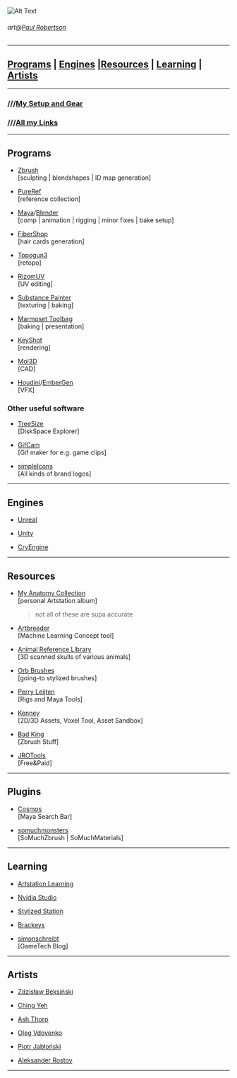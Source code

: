 ![Alt Text](https://64.media.tumblr.com/23403960542c9bc405cd5d8afe70dbab/tumblr_of7u47PuSp1qhccbco1_640.gifv)
######  art@[Paul Robertson](https://www.instagram.com/probzzzz/)

***
##    [Programs](#programs) | [Engines](#engines) |[Resources](#resources) | [Learning](#learning) | [Artists](#artists)

***

### ///[My Setup and Gear](https://kit.co/iRayn)

### ///[All my Links](https://biolinks.heropost.io/iRayn)

***
<a name="programs"></a>
## Programs

- [Zbrush](https://pixologic.com/features/) 
<br>    [sculpting | blendshapes | ID map generation]

- [PureRef](https://www.pureref.com/)
<br>    [reference collection] 

- [Maya](https://www.autodesk.com/products/maya/overview?term=1-YEAR)/[Blender](https://www.blender.org/)
<br>    [comp | animation | rigging | minor fixes | bake setup]

- [FiberShop](https://cgpal.com/fibershop/)
<br>    [hair cards generation]

- [Topogun3](http://www.topogun.com/) 
<br>    [retopo]

- [RizomUV](https://www.rizom-lab.com/rizomuv-vs/) 
<br>    [UV editing]

- [Substance Painter](https://www.substance3d.com/products/substance-painter/)
<br>    [texturing | baking]

- [Marmoset Toolbag](https://marmoset.co/toolbag/) 
<br>    [baking | presentation]

- [KeyShot](https://www.keyshot.com/)
<br>    [rendering]

- [MoI3D](http://moi3d.com/)
<br>    [CAD]

- [Houdini](https://www.sidefx.com/)/[EmberGen](https://jangafx.com/)
<br>    [VFX]

### Other useful software

- [TreeSize](https://www.jam-software.com/treesize_free)
<br>    [DiskSpace Explorer]

- [GifCam](http://blog.bahraniapps.com/gifcam/)
<br>    [Gif maker for e.g. game clips]

- [simpleIcons](https://simpleicons.org/)
<br>    [All kinds of brand logos]


***
<a name="engines"></a>
## Engines

- [Unreal](https://www.unrealengine.com/en-US/)

- [Unity](https://unity.com/)

- [CryEngine](https://www.cryengine.com/)

***
<a name="resources"></a>
## Resources

- [My Anatomy Collection](https://www.artstation.com/zexy_wizard/collections/273131)
<br>    [personal Artstation album]
    > not all of these are supa accurate
    
- [Artbreeder](https://www.artbreeder.com/)
<br>    [Machine Learning Concept tool]

- [Animal Reference Library](https://x6ud.github.io/#/)
<br>    [3D scanned skulls of various animals]

- [Orb Brushes](https://gumroad.com/orb#nOkHw)
<br>    [going-to stylized brushes]

- [Perry Leijten](https://gumroad.com/peerke?sort=newest)
<br>    [Rigs and Maya Tools]

- [Kenney](https://www.kenney.nl/)
<br>    [2D/3D Assets, Voxel Tool, Asset Sandbox]

- [Bad King](https://www.badking.com.au/site/)
<br>    [Zbrush Stuff]

- [JROTools](https://jrotools.com/projects)
<br>    [Free&Paid]

***
<a name="plugins"></a>
## Plugins

- [Cosmos](http://cosmos.toolsfrom.space/)
<br>    [Maya Search Bar]

- [somuchmonsters](http://www.somuchmonsters.com/)
<br>    [SoMuchZbrush | SoMuchMaterials]

***
<a name="learning"></a>
## Learning

- [Artstation Learning](https://www.artstation.com/learning)

- [Nvidia Studio](https://www.youtube.com/channel/UCDeQdW6Lt6nhq3mLM4oLGWw)

- [Stylized Station](https://www.youtube.com/c/StylizedStation/featured)

- [Brackeys](https://www.youtube.com/c/Brackeys/featured)

- [simonschreibt](https://simonschreibt.de/)
<br>    [GameTech Blog]

***

<a name="artists"></a>
## Artists

- [Zdzisław Beksiński](https://www.shopbeksinski.com/)

- [Ching Yeh](https://www.artstation.com/chingyeh)

- [Ash Thorp](https://www.artstation.com/ashthorp)

- [Oleg Vdovenko](https://www.artstation.com/chuvabak)

- [Piotr Jabłoński](https://www.artstation.com/nicponim)

- [Aleksander Rostov](https://www.artstation.com/rostovjanka)

***

